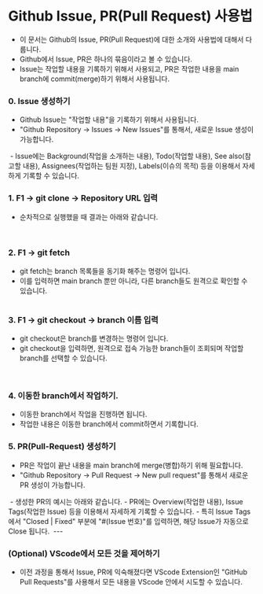 **Github Issue, PR(Pull Request) 사용법**
=====================================

- 이 문서는 Github의 Issue, PR(Pull Request)에 대한 소개와 사용법에 대해서 다룹니다.
- Github에서 Issue, PR은 하나의 묶음이라고 볼 수 있습니다.
- Issue는 작업할 내용을 기록하기 위해서 사용되고, PR은 작업한 내용을 main branch에 commit(merge)하기 위해서 사용됩니다.


### **0. Issue 생성하기**
- Github Issue는 "작업할 내용"을 기록하기 위해서 사용됩니다.
- "Github Repository -> Issues -> New Issues"를 통해서, 새로운 Issue 생성이 가능합니다.
<img src="">
- Issue에는 Background(작업을 소개하는 내용), Todo(작업할 내용), See also(참고할 내용), Assignees(작업하는 팀원 지정), Labels(이슈의 목적) 등을 이용해서 자세하게 기록할 수 있습니다.
<img src="">

### 1. F1 -> git clone -> Repository URL 입력
- 순차적으로 실행했을 때 결과는 아래와 같습니다.
<img src="">
<img src="">


### 2. F1 -> git fetch
- git fetch는 branch 목록들을 동기화 해주는 명령어 입니다.
- 이를 입력하면 main branch 뿐만 아니라, 다른 branch들도 원격으로 확인할 수 있습니다.
<img src="">

### 3. F1 -> git checkout -> branch 이름 입력
- git checkout은 branch를 변경하는 명령어 입니다.
- git checkout을 입력하면, 원격으로 접속 가능한 branch들이 조회되며 작업할 branch를 선택할 수 있습니다.
<img src="">
<img src="">


### 4. 이동한 branch에서 작업하기.
- 이동한 branch에서 작업을 진행하면 됩니다.
- 작업한 내용은 이동한 branch에서 commit하면서 기록합니다.


### **5. PR(Pull-Request) 생성하기**
- PR은 작업이 끝난 내용을 main branch에 merge(병합)하기 위해 필요합니다.
- "Github Repository -> Pull Request -> New pull request"를 통해서 새로운 PR 생성이 가능합니다.
<img src="">
- 생성한 PR의 예시는 아래와 같습니다.
- PR에는 Overview(작업한 내용), Issue Tags(작업한 Issue) 등을 이용해서 자세하게 기록할 수 있습니다.
- 특히 Issue Tags에서 "Closed | Fixed" 부분에 "#(Issue 번호)"를 입력하면, 해당 Issue가 자동으로 Close 됩니다.
<img src="">
---

### (Optional) VScode에서 모든 것을 제어하기
- 이전 과정을 통해서 Issue, PR에 익숙해졌다면 VScode Extension인 "GitHub Pull Requests"를 사용해서 모든 내용을 VScode 안에서 시도할 수 있습니다.
<img src="">